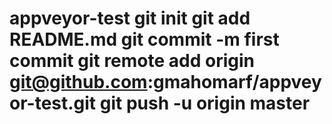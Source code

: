 # appveyor-test git init git add README.md git commit -m first commit git remote add origin git@github.com:gmahomarf/appveyor-test.git git push -u origin master
